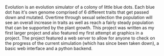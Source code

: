 Evolution is an evolution simulator of a colony of little blue dots. Each blue dot has it's own genome comprised of 6 different traits that get passed down and mutated. Overtime through sexual selection the population will see an overall increase in traits as well as reach a fairly steady population that can be supported by the plant growth.
This project was written as my first larger project and also featured my first attempt at graphics in a project. The project featured a web server to allow for anyone to check on the progress of the current simulation (which has since been taken down), a basic web interface and a python backend.
